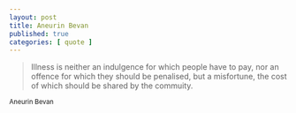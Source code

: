 ```yaml
---
layout: post
title: Aneurin Bevan
published: true
categories: [ quote ]
---
```


<blockquote>
Illness is neither an indulgence for which people have to pay, 
nor an offence for which they should be penalised, but a 
misfortune, the cost of which should be shared by the commuity.
</blockquote>
<small>Aneurin Bevan</small>

